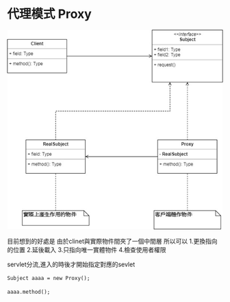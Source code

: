 # 代理模式 Proxy

![image](https://github.com/escc1122/design-pattern/blob/master/new/7_Proxy/Proxy.jpg)


目前想到的好處是
由於clinet與實際物件間夾了一個中間層
所以可以
1.更換指向的位置
2.延後載入
3.只指向唯一實體物件
4.檢查使用者權限

servlet分流,進入的時後才開始指定對應的sevlet 


    Subject aaaa = new Proxy();

    aaaa.method();
